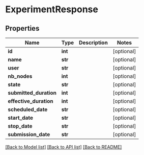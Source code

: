 # ExperimentResponse

## Properties
Name | Type | Description | Notes
------------ | ------------- | ------------- | -------------
**id** | **int** |  | [optional] 
**name** | **str** |  | [optional] 
**user** | **str** |  | [optional] 
**nb_nodes** | **int** |  | [optional] 
**state** | **str** |  | [optional] 
**submitted_duration** | **int** |  | [optional] 
**effective_duration** | **int** |  | [optional] 
**scheduled_date** | **str** |  | [optional] 
**start_date** | **str** |  | [optional] 
**stop_date** | **str** |  | [optional] 
**submission_date** | **str** |  | [optional] 

[[Back to Model list]](../README.md#documentation-for-models) [[Back to API list]](../README.md#documentation-for-api-endpoints) [[Back to README]](../README.md)


